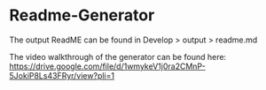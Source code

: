 # Readme-Generator

The output ReadME can be found in Develop > output > readme.md

The video walkthrough of the generator can be found here:
https://drive.google.com/file/d/1wmykeV1j0ra2CMnP-5JokiP8Ls43FRyr/view?pli=1